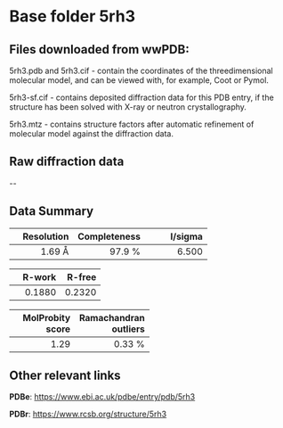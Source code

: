 # Base folder 5rh3

## Files downloaded from wwPDB:

5rh3.pdb and 5rh3.cif - contain the coordinates of the threedimensional molecular model, and can be viewed with, for example, Coot or Pymol.

5rh3-sf.cif - contains deposited diffraction data for this PDB entry, if the structure has been solved with X-ray or neutron crystallography.

5rh3.mtz - contains structure factors after automatic refinement of molecular model against the diffraction data.

## Raw diffraction data

--<br> 

## Data Summary
|   | Resolution | Completeness| I/sigma |
|---|-------------:|----------------:|--------------:|
|   |1.69 Å|97.9  %|<img width=50/>6.500|

|   | **R-work**| **R-free**   
|---|-------------:|----------------:|           
||  0.1880|  0.2320|

|   |**MolProbity<br>score**| **Ramachandran<br>outliers** 
|---|-------------:|----------------:|
||  1.29|  0.33 %|

 

 



## Other relevant links 
**PDBe**:  https://www.ebi.ac.uk/pdbe/entry/pdb/5rh3
 
**PDBr**: https://www.rcsb.org/structure/5rh3 

